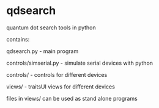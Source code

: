 qdsearch
=========

quantum dot search tools in python

contains:

qdsearch.py - main program

controls/simserial.py - simulate serial devices with python

controls/ - controls for different devices 

views/ - traitsUI views for different devices

files in views/ can be used as stand alone programs
